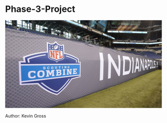 # Phase-3-Project

![NFL Combine Picture](https://github.com/kevgross89/Phase-3-Project/blob/main/Images/Header%20Image.jpg)

Author: Kevin Gross